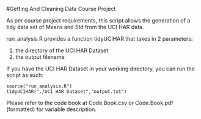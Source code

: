 #Getting And Cleaning Data Course Project

As per course project requirements, this script allows the generation of a tidy data set of Means and Std from the UCI HAR data.

run_analysis.R provides a function tidyUCIHAR that takes in 2 parameters: 

1. the directory of the UCI HAR Dataset
2. the output filename

If you have the UCI HAR Dataset in your working directory, you can run the script as such:
```
source("run_analysis.R")
tidyUCIHAR("./UCI HAR Dataset","output.txt")
```

Please refer to the code book at Code.Book.csv or Code.Book.pdf (formatted) for variable description.